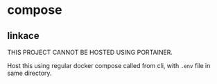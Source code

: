 # compose

## linkace

THIS PROJECT CANNOT BE HOSTED USING PORTAINER.

Host this using regular docker compose called from cli, with `.env` file in same directory.

